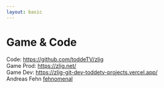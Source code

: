 ```yaml
---
layout: basic
---
```


# Game & Code

<div
    class="flex-col gap-18 mt-4 h-full"
>
    <div class="flex mb-8">
        Code: <mdi-github class="baseColor mx-2" />
        <a rel="noopener noreferrer" target="_blank" href="https://github.com/toddeTV/zlig">https://github.com/toddeTV/zlig</a>
    </div>
    <div class="flex mb-8">
        Game Prod: <mdi-web class="baseColor mx-2" />
        <a rel="noopener noreferrer" target="_blank" href="https://zlig.net/">https://zlig.net/</a>
    </div>
    <div class="flex mb-8">
        Game Dev: <mdi-web class="baseColor mx-2" />
        <a rel="noopener noreferrer" target="_blank" href="https://zlig-git-dev-toddetv-projects.vercel.app/">https://zlig-git-dev-toddetv-projects.vercel.app/</a>
    </div>
    <div class="flex">
        <mdi-heart class="text-red-400 animate-pulse mx-2" /> Andreas Fehn <mdi-github class="baseColor mx-2" /> <a href="https://github.com/fehnomenal" target="_blank">fehnomenal</a>
    </div>
</div>
